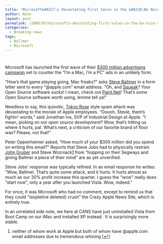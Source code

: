 ```yaml
---
title: 'Microsoft&#8217;s Devastating First Salvo in the &#8220;Be Nice to Vista&#8221; War'
author: Nate
layout: post
permalink: /2008/07/microsofts-devistating-first-salvo-in-the-be-nice-to-vista-war/
categories:
  - Breaking news
tags:
  - Ballmer
  - Microsoft
---
```

# 

Microsoft has launched the first wave of their [$300 million advertising campaign][1] set to counter the “I’m a Mac, I’m a PC” ads in an unlikely form.

 [1]: http://www.appleinsider.com/articles/08/07/22/microsoft_offers_first_hints_at_anti_apple_marketing_blitz_for_vista.html

“How’s that game playing going, Mac freaks?” asks [Steve Ballmer][2] in a form letter sent to every “@apple.com” email address. “Oh, and [Squeak][3]? Your Open Source software sucks! I mean, check out [Paint.Net][4]! That’s some Open Source software worth using, lemme tell ya!”

 [2]: http://www.se51.net/devnull/wp-content/uploads/2008/02/steve_ballmer2.jpg
 [3]: http://www.squeak.org/
 [4]: http://www.getpaint.net/

Needless to say, this quixotic, [Tokyo Rose][5] style spam attack was devastating to the morale of Apple employees. “Ooooh, Stevie, them’s fightin’ words,” said Jonathan Ive, SVP of Industrial Design at Apple. “I mean, picking on our *open source development*? Wow, that’s hitting us where it hurts, pal. What’s next, a criticism of our favorite brand of floor wax? Please, not that!”

 [5]: http://en.wikipedia.org/wiki/Tokyo_Rose

Peter Oppenheimer asked, “How much of your $300 million did you spend on writing this email?” Reports that Steve Jobs had to physically restrain [John Gruber][6] and Steve Wozniack[1][7] from “hopping on their Segways and giving Ballmer a piece of their mind” are as yet unverified.

 [6]: http://daringfireball.net
 [7]: #footnote_0_46 "neither of whom work at Apple but both of whom have @apple.com email addresses due to tremendous whining"

Steve Jobs’ response was typically refined. In an email response he writes: “Wow, Ballmer. That’s quite some attack, and it hurts. It hurts almost as much as our 30% profit increase this quarter. I guess the “wow” really does “start now”, only a year after you launched Vista. Wow, indeed.”

For once, it was Microsoft who had no comment, except to remind us that they could “(expletive deleted) crush” the Crazy Apple News Site, which is entirely true.

In an unrelated side note, we here at CANS have just uninstalled Vista from Boot Camp on our iMac and installed XP instead.  It is surprisingly more stable.

1.  neither of whom work at Apple but both of whom have @apple.com email addresses due to tremendous whining [[↩][8]]

 [8]: #identifier_0_46